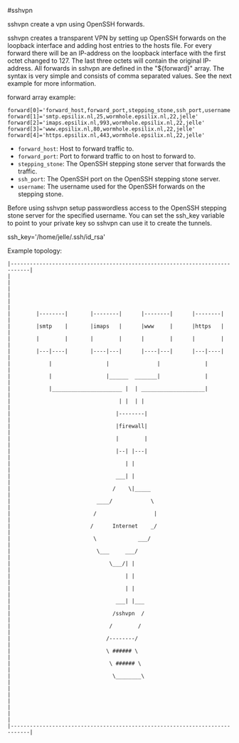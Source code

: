 #sshvpn

sshvpn create a vpn using OpenSSH forwards.

sshvpn creates a transparent VPN by setting up OpenSSH forwards on the loopback
interface and adding host entries to the hosts file. For every forward there
will be an IP-address on the loopback interface with the first octet changed
to 127. The last three octets will contain the original IP-address. All
forwards in sshvpn are defined in the "${forward}" array. The syntax is very
simple and consists of comma separated values. See the next example for more
information.

forward array example:

    forward[0]='forward_host,forward_port,stepping_stone,ssh_port,username'
    forward[1]='smtp.epsilix.nl,25,wormhole.epsilix.nl,22,jelle'
    forward[2]='imaps.epsilix.nl,993,wormhole.epsilix.nl,22,jelle'
    forward[3]='www.epsilix.nl,80,wormhole.epsilix.nl,22,jelle'
    forward[4]='https.epsilix.nl,443,wormhole.epsilix.nl,22,jelle'

* `forward_host`: Host to forward traffic to.
* `forward_port`: Port to forward traffic to on host to forward to.
* `stepping_stone`: The OpenSSH stepping stone server that forwards the traffic.
* `ssh_port`: The OpenSSH port on the OpenSSH stepping stone server.
* `username`: The username used for the OpenSSH forwards on the stepping stone.

Before using sshvpn setup passwordless access to the OpenSSH stepping stone
server for the specified username. You can set the ssh_key variable to point
to your private key so sshvpn can use it to create the tunnels.

ssh_key='/home/jelle/.ssh/id_rsa'

Example topology:

    |----------------------------------------------------------------------------|
    |                                                                            |
    |                                                                            |
    |                                                                            |
    |        |--------|       |--------|      |--------|      |--------|         |
    |        |smtp    |       |imaps   |      |www     |      |https   |         |
    |        |        |       |        |      |        |      |        |         |
    |        |---|----|       |----|---|      |----|---|      |---|----|         |
    |            |                 |               |              |              |
    |            |                 |______  _______|              |              |
    |            |______________________ |  | ____________________|              |
    |                                  | |  | |                                  |
    |                                 |--------|                                 |
    |                                 |firewall|                                 |
    |                                 |        |                                 |
    |                                 |--| |---|                                 |
    |                                    | |                                     |
    |                                 ___| |                                     |
    |                                /    \|_____                                |
    |                           ____/            \                               |
    |                          /                  |                              |
    |                         /      Internet    _/                              |
    |                          \             ___/                                |
    |                           \___     ___/                                    |
    |                               \___/| |                                     |
    |                                    | |                                     |
    |                                    | |                                     |
    |                                 ___| |___                                  |
    |                                /sshvpn  /                                  |
    |                               /        /                                   |
    |                              /--------/                                    |
    |                              \ ###### \                                    |
    |                               \ ###### \                                   |
    |                                \________\                                  |
    |                                                                            |
    |                                                                            |
    |                                                                            |
    |----------------------------------------------------------------------------|
